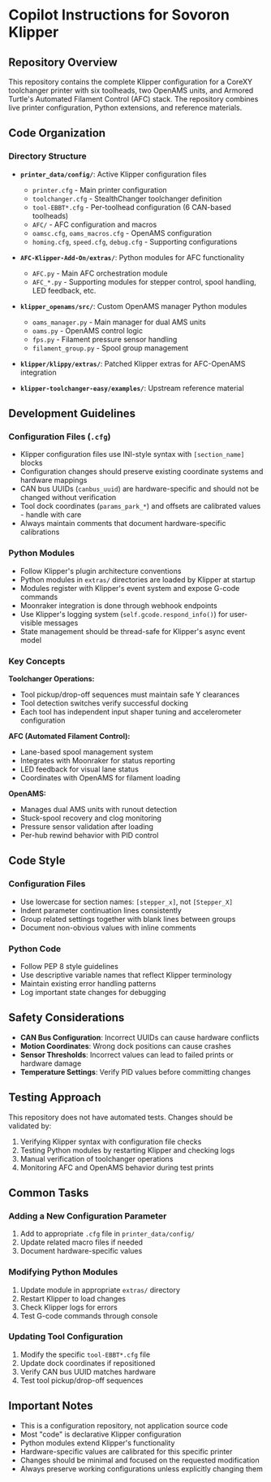 # Copilot Instructions for Sovoron Klipper

## Repository Overview

This repository contains the complete Klipper configuration for a CoreXY toolchanger printer with six toolheads, two OpenAMS units, and Armored Turtle's Automated Filament Control (AFC) stack. The repository combines live printer configuration, Python extensions, and reference materials.

## Code Organization

### Directory Structure

- **`printer_data/config/`**: Active Klipper configuration files
  - `printer.cfg` - Main printer configuration
  - `toolchanger.cfg` - StealthChanger toolchanger definition
  - `tool-EBBT*.cfg` - Per-toolhead configuration (6 CAN-based toolheads)
  - `AFC/` - AFC configuration and macros
  - `oamsc.cfg`, `oams_macros.cfg` - OpenAMS configuration
  - `homing.cfg`, `speed.cfg`, `debug.cfg` - Supporting configurations

- **`AFC-Klipper-Add-On/extras/`**: Python modules for AFC functionality
  - `AFC.py` - Main AFC orchestration module
  - `AFC_*.py` - Supporting modules for stepper control, spool handling, LED feedback, etc.

- **`klipper_openams/src/`**: Custom OpenAMS manager Python modules
  - `oams_manager.py` - Main manager for dual AMS units
  - `oams.py` - OpenAMS control logic
  - `fps.py` - Filament pressure sensor handling
  - `filament_group.py` - Spool group management

- **`klipper/klippy/extras/`**: Patched Klipper extras for AFC-OpenAMS integration

- **`klipper-toolchanger-easy/examples/`**: Upstream reference material

## Development Guidelines

### Configuration Files (`.cfg`)

- Klipper configuration files use INI-style syntax with `[section_name]` blocks
- Configuration changes should preserve existing coordinate systems and hardware mappings
- CAN bus UUIDs (`canbus_uuid`) are hardware-specific and should not be changed without verification
- Tool dock coordinates (`params_park_*`) and offsets are calibrated values - handle with care
- Always maintain comments that document hardware-specific calibrations

### Python Modules

- Follow Klipper's plugin architecture conventions
- Python modules in `extras/` directories are loaded by Klipper at startup
- Modules register with Klipper's event system and expose G-code commands
- Moonraker integration is done through webhook endpoints
- Use Klipper's logging system (`self.gcode.respond_info()`) for user-visible messages
- State management should be thread-safe for Klipper's async event model

### Key Concepts

**Toolchanger Operations:**
- Tool pickup/drop-off sequences must maintain safe Y clearances
- Tool detection switches verify successful docking
- Each tool has independent input shaper tuning and accelerometer configuration

**AFC (Automated Filament Control):**
- Lane-based spool management system
- Integrates with Moonraker for status reporting
- LED feedback for visual lane status
- Coordinates with OpenAMS for filament loading

**OpenAMS:**
- Manages dual AMS units with runout detection
- Stuck-spool recovery and clog monitoring
- Pressure sensor validation after loading
- Per-hub rewind behavior with PID control

## Code Style

### Configuration Files
- Use lowercase for section names: `[stepper_x]`, not `[Stepper_X]`
- Indent parameter continuation lines consistently
- Group related settings together with blank lines between groups
- Document non-obvious values with inline comments

### Python Code
- Follow PEP 8 style guidelines
- Use descriptive variable names that reflect Klipper terminology
- Maintain existing error handling patterns
- Log important state changes for debugging

## Safety Considerations

- **CAN Bus Configuration**: Incorrect UUIDs can cause hardware conflicts
- **Motion Coordinates**: Wrong dock positions can cause crashes
- **Sensor Thresholds**: Incorrect values can lead to failed prints or hardware damage
- **Temperature Settings**: Verify PID values before committing changes

## Testing Approach

This repository does not have automated tests. Changes should be validated by:
1. Verifying Klipper syntax with configuration file checks
2. Testing Python modules by restarting Klipper and checking logs
3. Manual verification of toolchanger operations
4. Monitoring AFC and OpenAMS behavior during test prints

## Common Tasks

### Adding a New Configuration Parameter
1. Add to appropriate `.cfg` file in `printer_data/config/`
2. Update related macro files if needed
3. Document hardware-specific values

### Modifying Python Modules
1. Update module in appropriate `extras/` directory
2. Restart Klipper to load changes
3. Check Klipper logs for errors
4. Test G-code commands through console

### Updating Tool Configuration
1. Modify the specific `tool-EBBT*.cfg` file
2. Update dock coordinates if repositioned
3. Verify CAN bus UUID matches hardware
4. Test tool pickup/drop-off sequences

## Important Notes

- This is a configuration repository, not application source code
- Most "code" is declarative Klipper configuration
- Python modules extend Klipper's functionality
- Hardware-specific values are calibrated for this specific printer
- Changes should be minimal and focused on the requested modification
- Always preserve working configurations unless explicitly changing them
